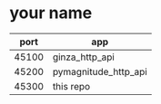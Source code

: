 # your name

| port  | app                  |
| ----- | -------------------- |
| 45100 | ginza_http_api       |
| 45200 | pymagnitude_http_api |
| 45300 | this repo            |